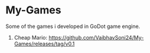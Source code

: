 # My-Games
Some of the games i developed in GoDot game engine.
1. Cheap Mario: https://github.com/VaibhavSoni24/My-Games/releases/tag/v0.1

